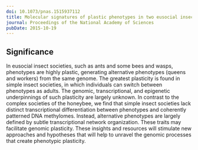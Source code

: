```yaml
---
doi: 10.1073/pnas.1515937112
title: Molecular signatures of plastic phenotypes in two eusocial insect species with simple societies
journal: Proceedings of the National Academy of Sciences
pubDate: 2015-10-19
---
```


## Significance

In eusocial insect societies, such as ants and some bees and wasps, phenotypes are highly plastic, generating alternative phenotypes (queens and workers) from the same genome. The greatest plasticity is found in simple insect societies, in which individuals can switch between phenotypes as adults. The genomic, transcriptional, and epigenetic underpinnings of such plasticity are largely unknown. In contrast to the complex societies of the honeybee, we find that simple insect societies lack distinct transcriptional differentiation between phenotypes and coherently patterned DNA methylomes. Instead, alternative phenotypes are largely defined by subtle transcriptional network organization. These traits may facilitate genomic plasticity. These insights and resources will stimulate new approaches and hypotheses that will help to unravel the genomic processes that create phenotypic plasticity.
